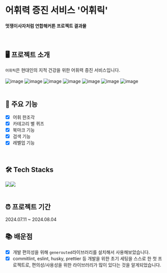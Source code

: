 # 어휘력 증진 서비스 '어휘릭'

#### 멋쟁이사자처럼 연합해커톤 프로젝트 결과물
<br/>

## 🖥️ 프로젝트 소개
`어휘릭`은 현대인의 지적 건강을 위한 어휘력 증진 서비스입니다.
<br/><br/>
  ![image](https://github.com/user-attachments/assets/5e1ce04f-9e01-4b3a-95e3-633517add1fb)
  ![image](https://github.com/user-attachments/assets/ced8e0a5-3d1e-486e-bec0-ca3c9527f801)
  ![image](https://github.com/user-attachments/assets/c0983114-0284-458b-971c-62a2cf30c135)
  ![image](https://github.com/user-attachments/assets/f0b82e96-b725-4fd0-b7d6-e2c98aba333a)
  ![image](https://github.com/user-attachments/assets/74a44423-9cc0-499f-991b-cfcea4abc066)
  ![image](https://github.com/user-attachments/assets/00019f28-0cf9-4601-a33a-6c1a71947284)
  ![image](https://github.com/user-attachments/assets/0abd5182-2c73-475e-b730-246a57825ad6)
<br/><br/>

## 📌 주요 기능
- [x] 어휘 한조각
- [x] 카테고리 별 퀴즈
- [x] 북마크 기능
- [x] 검색 기능
- [x] 레벨업 기능
<br/>

## 🛠️ Tech Stacks
<div style="display:flex; flex-direction:row;">
  <img src="https://img.shields.io/badge/React-61DAFB?style=flat&logo=react&logoColor=white">
  <img src="https://img.shields.io/badge/Spring-6DB33F?style=flat&logo=Spring&logoColor=white"/>
</div>
<br/>

## ⏰ 프로젝트 기간
2024.07.11 ~ 2024.08.04
<br/>

## 📚 배운점
- [x] 개발 편의성을 위해 `generouted`라이브러리를 설치해서 사용해보았습니다.
- [x] commitlint, eslint, husky, prettier 등 개발을 위한 초기 세팅을 스스로 한 첫 프로젝트로, 편의성/사용성을 위한 라이브러리가 많이 있다는 것을 알게되었습니다.
